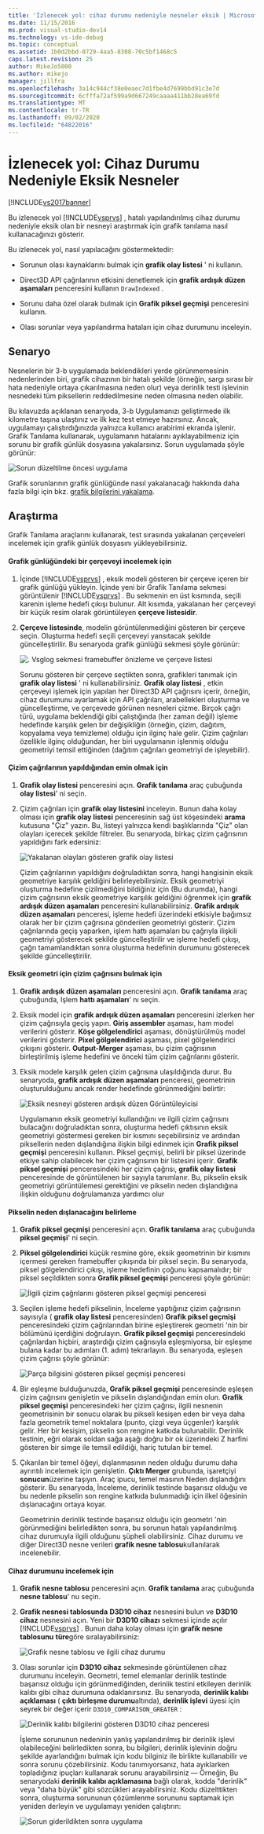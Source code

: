 ```yaml
---
title: 'İzlenecek yol: cihaz durumu nedeniyle nesneler eksik | Microsoft Docs'
ms.date: 11/15/2016
ms.prod: visual-studio-dev14
ms.technology: vs-ide-debug
ms.topic: conceptual
ms.assetid: 1b0d2bbd-0729-4aa5-8308-70c5bf1468c5
caps.latest.revision: 25
author: MikeJo5000
ms.author: mikejo
manager: jillfra
ms.openlocfilehash: 3a14c944cf38e0eaec7d1fbe4d7699bbd91c3e7d
ms.sourcegitcommit: 6cfffa72af599a9d667249caaaa411bb28ea69fd
ms.translationtype: MT
ms.contentlocale: tr-TR
ms.lasthandoff: 09/02/2020
ms.locfileid: "64822016"
---
```

# <a name="walkthrough-missing-objects-due-to-device-state"></a>İzlenecek yol: Cihaz Durumu Nedeniyle Eksik Nesneler
[!INCLUDE[vs2017banner](../includes/vs2017banner.md)]

Bu izlenecek yol [!INCLUDE[vsprvs](../includes/vsprvs-md.md)] , hatalı yapılandırılmış cihaz durumu nedeniyle eksik olan bir nesneyi araştırmak için grafik tanılama nasıl kullanacağınızı gösterir.  
  
 Bu izlenecek yol, nasıl yapılacağını göstermektedir:  
  
- Sorunun olası kaynaklarını bulmak için **grafik olay listesi** ' ni kullanın.  
  
- Direct3D API çağrılarının etkisini denetlemek için **grafik ardışık düzen aşamaları** penceresini kullanın `DrawIndexed` .  
  
- Sorunu daha özel olarak bulmak için **Grafik piksel geçmişi** penceresini kullanın.  
  
- Olası sorunlar veya yapılandırma hataları için cihaz durumunu inceleyin.  
  
## <a name="scenario"></a>Senaryo  
 Nesnelerin bir 3-b uygulamada beklendikleri yerde görünmemesinin nedenlerinden biri, grafik cihazının bir hatalı şekilde (örneğin, sargı sırası bir hata nedeniyle ortaya çıkarılmasına neden olur) veya derinlik testi işlevinin nesnedeki tüm piksellerin reddedilmesine neden olmasına neden olabilir.  
  
 Bu kılavuzda açıklanan senaryoda, 3-b Uygulamanızı geliştirmede ilk kilometre taşına ulaştınız ve ilk kez test etmeye hazırsınız. Ancak, uygulamayı çalıştırdığınızda yalnızca kullanıcı arabirimi ekranda işlenir. Grafik Tanılama kullanarak, uygulamanın hatalarını ayıklayabilmeniz için sorunu bir grafik günlük dosyasına yakalarsınız. Sorun uygulamada şöyle görünür:  
  
 ![Sorun düzeltilme öncesi uygulama](../debugger/media/vsg-walkthru1-firstview.png "vsg_walkthru1_firstview")  
  
 Grafik sorunlarının grafik günlüğünde nasıl yakalanacağı hakkında daha fazla bilgi için bkz. [grafik bilgilerini yakalama](../debugger/capturing-graphics-information.md).  
  
## <a name="investigation"></a>Araştırma  
 Grafik Tanılama araçlarını kullanarak, test sırasında yakalanan çerçeveleri incelemek için grafik günlük dosyasını yükleyebilirsiniz.  
  
#### <a name="to-examine-a-frame-in-a-graphics-log"></a>Grafik günlüğündeki bir çerçeveyi incelemek için  
  
1. İçinde [!INCLUDE[vsprvs](../includes/vsprvs-md.md)] , eksik modeli gösteren bir çerçeve içeren bir grafik günlüğü yükleyin. İçinde yeni bir Grafik Tanılama sekmesi görüntülenir [!INCLUDE[vsprvs](../includes/vsprvs-md.md)] . Bu sekmenin en üst kısmında, seçili karenin işleme hedefi çıkışı bulunur. Alt kısımda, yakalanan her çerçeveyi bir küçük resim olarak görüntüleyen **çerçeve listesidir**.  
  
2. **Çerçeve listesinde**, modelin görüntülenmediğini gösteren bir çerçeve seçin. Oluşturma hedefi seçili çerçeveyi yansıtacak şekilde güncelleştirilir. Bu senaryoda grafik günlüğü sekmesi şöyle görünür:  
  
    ![. Vsglog sekmesi framebuffer önizleme ve çerçeve listesi](../debugger/media/vsg-walkthru1-experiment.png "vsg_walkthru1_experiment")  
  
   Sorunu gösteren bir çerçeve seçtikten sonra, grafikleri tanımak için **grafik olay listesi** ' ni kullanabilirsiniz. **Grafik olay listesi** , etkin çerçeveyi işlemek için yapılan her Direct3D API çağrısını içerir, örneğin, cihaz durumunu ayarlamak için API çağrıları, arabellekleri oluşturma ve güncelleştirme, ve çerçevede görünen nesneleri çizme. Birçok çağrı türü, uygulama beklendiği gibi çalıştığında (her zaman değil) işleme hedefinde karşılık gelen bir değişikliğin (örneğin, çizim, dağıtım, kopyalama veya temizleme) olduğu için ilginç hale gelir. Çizim çağrıları özellikle ilginç olduğundan, her biri uygulamanın işlenmiş olduğu geometriyi temsil ettiğinden (dağıtım çağrıları geometriyi de işleyebilir).  
  
#### <a name="to-ensure-that-draw-calls-are-being-made"></a>Çizim çağrılarının yapıldığından emin olmak için  
  
1. **Grafik olay listesi** penceresini açın. **Grafik tanılama** araç çubuğunda **olay listesi**' ni seçin.  
  
2. Çizim çağrıları için **grafik olay listesini** inceleyin. Bunun daha kolay olması için **grafik olay listesi** penceresinin sağ üst köşesindeki **arama** kutusuna "Çiz" yazın. Bu, listeyi yalnızca kendi başlıklarında "Çiz" olan olayları içerecek şekilde filtreler. Bu senaryoda, birkaç çizim çağrısının yapıldığını fark edersiniz:  
  
    ![Yakalanan olayları gösteren grafik olay listesi](../debugger/media/vsg-walkthru1.png "vsg_walkthru1_")  
  
   Çizim çağrılarının yapıldığını doğruladıktan sonra, hangi hangisinin eksik geometriye karşılık geldiğini belirleyebilirsiniz. Eksik geometriyi oluşturma hedefine çizilmediğini bildiğiniz için (Bu durumda), hangi çizim çağrısının eksik geometriye karşılık geldiğini öğrenmek için **grafik ardışık düzen aşamaları** penceresini kullanabilirsiniz. **Grafik ardışık düzen aşamaları** penceresi, işleme hedefi üzerindeki etkisiyle bağımsız olarak her bir çizim çağrısına gönderilen geometriyi gösterir. Çizim çağrılarında geçiş yaparken, işlem hattı aşamaları bu çağrıyla ilişkili geometriyi gösterecek şekilde güncelleştirilir ve işleme hedefi çıkışı, çağrı tamamlandıktan sonra oluşturma hedefinin durumunu gösterecek şekilde güncelleştirilir.  
  
#### <a name="to-find-the-draw-call-for-the-missing-geometry"></a>Eksik geometri için çizim çağrısını bulmak için  
  
1. **Grafik ardışık düzen aşamaları** penceresini açın. **Grafik tanılama** araç çubuğunda, Işlem **hattı aşamaları**' nı seçin.  
  
2. Eksik model için **grafik ardışık düzen aşamaları** penceresini izlerken her çizim çağrısıyla geçiş yapın. **Giriş assembler** aşaması, ham model verilerini gösterir. **Köşe gölgelendirici** aşaması, dönüştürülmüş model verilerini gösterir. **Pixel gölgelendirici** aşaması, pixel gölgelendirici çıkışını gösterir. **Output-Merger** aşaması, bu çizim çağrısının birleştirilmiş işleme hedefini ve önceki tüm çizim çağrılarını gösterir.  
  
3. Eksik modele karşılık gelen çizim çağrısına ulaşıldığında durur. Bu senaryoda, **grafik ardışık düzen aşamaları** penceresi, geometrinin oluşturulduğunu ancak render hedefinde görünmediğini belirtir:  
  
    ![Eksik nesneyi gösteren ardışık düzen Görüntüleyicisi](../debugger/media/vsg-walkthru1-pipeline.png "vsg_walkthru1_pipeline")  
  
   Uygulamanın eksik geometriyi kullandığını ve ilgili çizim çağrısını bulacağını doğruladıktan sonra, oluşturma hedefi çıktısının eksik geometriyi göstermesi gereken bir kısmını seçebilirsiniz ve ardından piksellerin neden dışlandığına ilişkin bilgi edinmek için **Grafik piksel geçmişi** penceresini kullanın. Piksel geçmişi, belirli bir piksel üzerinde etkiye sahip olabilecek her çizim çağrısının bir listesini içerir. **Grafik piksel geçmişi** penceresindeki her çizim çağrısı, **grafik olay listesi** penceresinde de görüntülenen bir sayıyla tanımlanır. Bu, pikselin eksik geometriyi görüntülemesi gerektiğini ve pikselin neden dışlandığına ilişkin olduğunu doğrulamanıza yardımcı olur  
  
#### <a name="to-determine-why-the-pixel-was-excluded"></a>Pikselin neden dışlanacağını belirleme  
  
1. **Grafik piksel geçmişi** penceresini açın. **Grafik tanılama** araç çubuğunda **piksel geçmişi**' ni seçin.  
  
2. **Piksel gölgelendirici** küçük resmine göre, eksik geometrinin bir kısmını içermesi gereken framebuffer çıkışında bir piksel seçin. Bu senaryoda, piksel gölgelendirici çıkışı, işleme hedefinin çoğunu kapsamalıdır; bir piksel seçildikten sonra **Grafik piksel geçmişi** penceresi şöyle görünür:  
  
    ![İlgili çizim çağrılarını gösteren piksel geçmişi penceresi](../debugger/media/vsg-walkthru1-hist1.png "vsg_walkthru1_hist1")  
  
3. Seçilen işleme hedefi pikselinin, İnceleme yaptığınız çizim çağrısının sayısıyla ( **grafik olay listesi** penceresinden) **Grafik piksel geçmişi** penceresindeki çizim çağrılarından birine eşleştirerek geometri 'nin bir bölümünü içerdiğini doğrulayın. **Grafik piksel geçmişi** penceresindeki çağrılardan hiçbiri, araştırdığı çizim çağrısıyla eşleşmiyorsa, bir eşleşme bulana kadar bu adımları (1. adım) tekrarlayın. Bu senaryoda, eşleşen çizim çağrısı şöyle görünür:  
  
    ![Parça bilgisini gösteren piksel geçmişi penceresi](../debugger/media/vsg-walkthru1-hist2.png "vsg_walkthru1_hist2")  
  
4. Bir eşleşme bulduğunuzda, **Grafik piksel geçmişi** penceresinde eşleşen çizim çağrısını genişletin ve pikselin dışlandığından emin olun. **Grafik piksel geçmişi** penceresindeki her çizim çağrısı, ilgili nesnenin geometrisinin bir sonucu olarak bu pikseli kesişen eden bir veya daha fazla geometrik temel noktalara (punto, çizgi veya üçgenler) karşılık gelir. Her bir kesişim, pikselin son rengine katkıda bulunabilir. Derinlik testinin, eğri olarak soldan sağa aşağı doğru bir ok üzerindeki Z harfini gösteren bir simge ile temsil edildiği, hariç tutulan bir temel.  
  
5. Çıkarılan bir temel öğeyi, dışlanmasının neden olduğu durumu daha ayrıntılı incelemek için genişletin. **Çıktı Merger** grubunda, işaretçiyi **sonucun**üzerine taşıyın. Araç ipucu, temel masının Neden dışlandığını gösterir. Bu senaryoda, İnceleme, derinlik testinde başarısız olduğu ve bu nedenle pikselin son rengine katkıda bulunmadığı için ilkel öğesinin dışlanacağını ortaya koyar.  
  
   Geometrinin derinlik testinde başarısız olduğu için geometri 'nin görünmediğini belirledikten sonra, bu sorunun hatalı yapılandırılmış cihaz durumuyla ilgili olduğunu şüpheli olabilirsiniz. Cihaz durumu ve diğer Direct3D nesne verileri **grafik nesne tablosu**kullanılarak incelenebilir.  
  
#### <a name="to-examine-device-state"></a>Cihaz durumunu incelemek için  
  
1. **Grafik nesne tablosu** penceresini açın. **Grafik tanılama** araç çubuğunda **nesne tablosu**' nu seçin.  
  
2. **Grafik nesnesi tablosunda** **D3D10 cihaz** nesnesini bulun ve **D3D10 cihaz** nesnesini açın. Yeni bir **D3D10 cihazı** sekmesi içinde açılır [!INCLUDE[vsprvs](../includes/vsprvs-md.md)] . Bunun daha kolay olması için **grafik nesne tablosunu** **türe**göre sıralayabilirsiniz:  
  
    ![Grafik nesne tablosu ve ilgili cihaz durumu](../debugger/media/vsg-walkthru1-objtable.png "vsg_walkthru1_objtable")  
  
3. Olası sorunlar için **D3D10 cihaz** sekmesinde görüntülenen cihaz durumunu inceleyin. Geometri, temel elemanlar derinlik testinde başarısız olduğu için görünmediğinden, derinlik testini etkileyen derinlik kalıbı gibi cihaz durumuna odaklanırsınız. Bu senaryoda, **derinlik kalıbı açıklaması** ( **çıktı birleşme durumu**altında), **derinlik işlevi** üyesi için seyrek bir değer içerir `D3D10_COMPARISON_GREATER` :  
  
    ![Derinlik kalıbı bilgilerini gösteren D3D10 cihaz penceresi](../debugger/media/vsg-walkthru1-devicestate.png "vsg_walkthru1_devicestate")  
  
   İşleme sorununun nedeninin yanlış yapılandırılmış bir derinlik işlevi olabileceğini belirledikten sonra, bu bilgileri, derinlik işlevinin doğru şekilde ayarlandığını bulmak için kodu bilginiz ile birlikte kullanabilir ve sonra sorunu çözebilirsiniz. Kodu tanımıyorsanız, hata ayıklarken topladığınız ipuçları kullanarak sorunu arayabilirsiniz — Örneğin, Bu senaryodaki **derinlik kalıbı açıklamasına** bağlı olarak, kodda "derinlik" veya "daha büyük" gibi sözcükleri arayabilirsiniz. Kodu düzelttikten sonra, oluşturma sorununun çözümlenme sorununu saptamak için yeniden derleyin ve uygulamayı yeniden çalıştırın:  
  
   ![Sorun giderildikten sonra uygulama](../debugger/media/vsg-walkthru1-finalview.png "vsg_walkthru1_finalview")
